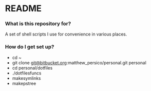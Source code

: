 # README #

### What is this repository for? ###

A set of shell scripts I use for convenience in various places.

### How do I get set up? ###

* cd ~
* git clone git@bitbucket.org:matthew_persico/personal.git personal
* cd personal/dotfiles
* ./dotfilesfuncs
* makesymlinks
* makepstree